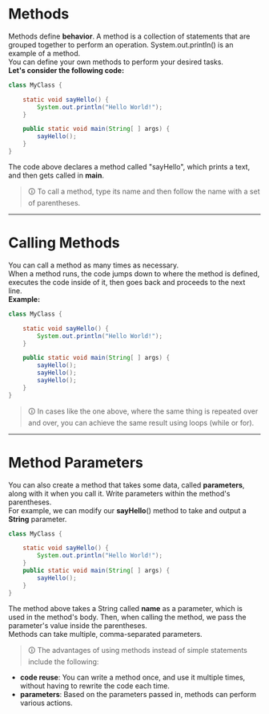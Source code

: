 # Methods 
Methods define **behavior**. A method is a collection of statements that are grouped together to perform an operation. System.out.println() is an example of a method.  
You can define your own methods to perform your desired tasks.  
**Let's consider the following code:**

```java
class MyClass {

	static void sayHello() {
		System.out.println("Hello World!");
	}

	public static void main(String[ ] args) {
		sayHello();
	}
}
```

The code above declares a method called "sayHello", which prints a text, and then gets called in **main**.

>🛈 To call a method, type its name and then follow the name with a set of parentheses.

---

# Calling Methods
You can call a method as many times as necessary.  
When a method runs, the code jumps down to where the method is defined, executes the code inside of it, then goes back and proceeds to the next line.  
**Example:**

```java
class MyClass {

	static void sayHello() {
		System.out.println("Hello World!");
	}

	public static void main(String[ ] args) {
		sayHello();
		sayHello();
		sayHello();
	}
}
```

>🛈 In cases like the one above, where the same thing is repeated over and over, you can achieve the same result using loops (while or for).

---

# Method Parameters
You can also create a method that takes some data, called **parameters**, along with it when you call it. Write parameters within the method's parentheses.  
For example, we can modify our **sayHello**() method to take and output a **String** parameter.

```java
class MyClass {

	static void sayHello() {
		System.out.println("Hello World!");
	}
	public static void main(String[ ] args) {
		sayHello();
	}
}
```

The method above takes a String called **name** as a parameter, which is used in the method's body. Then, when calling the method, we pass the parameter's value inside the parentheses.  
Methods can take multiple, comma-separated parameters.

>🛈 The advantages of using methods instead of simple statements include the following:  
- **code reuse**: You can write a method once, and use it multiple times, without having to rewrite the code each time.  
- **parameters**: Based on the parameters passed in, methods can perform various actions.